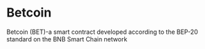# Betcoin
Betcoin (BET)-a smart contract developed according to the BEP-20 standard on the BNB Smart Chain network
